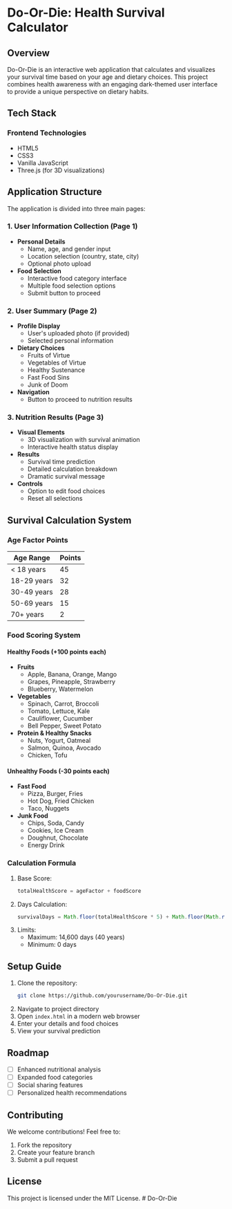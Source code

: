 # Do-Or-Die: Health Survival Calculator

## Overview

Do-Or-Die is an interactive web application that calculates and visualizes your survival time based on your age and dietary choices. This project combines health awareness with an engaging dark-themed user interface to provide a unique perspective on dietary habits.

## Tech Stack

### Frontend Technologies
* HTML5
* CSS3
* Vanilla JavaScript
* Three.js (for 3D visualizations)

## Application Structure

The application is divided into three main pages:

### 1. User Information Collection (Page 1)
* **Personal Details**
  - Name, age, and gender input
  - Location selection (country, state, city)
  - Optional photo upload
* **Food Selection**
  - Interactive food category interface
  - Multiple food selection options
  - Submit button to proceed

### 2. User Summary (Page 2)
* **Profile Display**
  - User's uploaded photo (if provided)
  - Selected personal information
* **Dietary Choices**
  - Fruits of Virtue
  - Vegetables of Virtue
  - Healthy Sustenance
  - Fast Food Sins
  - Junk of Doom
* **Navigation**
  - Button to proceed to nutrition results

### 3. Nutrition Results (Page 3)
* **Visual Elements**
  - 3D visualization with survival animation
  - Interactive health status display
* **Results**
  - Survival time prediction
  - Detailed calculation breakdown
  - Dramatic survival message
* **Controls**
  - Option to edit food choices
  - Reset all selections

## Survival Calculation System

### Age Factor Points
| Age Range | Points |
|-----------|--------|
| < 18 years | 45 |
| 18-29 years | 32 |
| 30-49 years | 28 |
| 50-69 years | 15 |
| 70+ years | 2 |

### Food Scoring System

#### Healthy Foods (+100 points each)
* **Fruits**
  - Apple, Banana, Orange, Mango
  - Grapes, Pineapple, Strawberry
  - Blueberry, Watermelon
* **Vegetables**
  - Spinach, Carrot, Broccoli
  - Tomato, Lettuce, Kale
  - Cauliflower, Cucumber
  - Bell Pepper, Sweet Potato
* **Protein & Healthy Snacks**
  - Nuts, Yogurt, Oatmeal
  - Salmon, Quinoa, Avocado
  - Chicken, Tofu

#### Unhealthy Foods (-30 points each)
* **Fast Food**
  - Pizza, Burger, Fries
  - Hot Dog, Fried Chicken
  - Taco, Nuggets
* **Junk Food**
  - Chips, Soda, Candy
  - Cookies, Ice Cream
  - Doughnut, Chocolate
  - Energy Drink

### Calculation Formula
1. Base Score:
   ```javascript
   totalHealthScore = ageFactor + foodScore
   ```
2. Days Calculation:
   ```javascript
   survivalDays = Math.floor(totalHealthScore * 5) + Math.floor(Math.random() * 5)
   ```
3. Limits:
   - Maximum: 14,600 days (40 years)
   - Minimum: 0 days

## Setup Guide

1. Clone the repository:
   ```bash
   git clone https://github.com/yourusername/Do-Or-Die.git
   ```
2. Navigate to project directory
3. Open `index.html` in a modern web browser
4. Enter your details and food choices
5. View your survival prediction

## Roadmap

- [ ] Enhanced nutritional analysis
- [ ] Expanded food categories
- [ ] Social sharing features
- [ ] Personalized health recommendations

## Contributing

We welcome contributions! Feel free to:
1. Fork the repository
2. Create your feature branch
3. Submit a pull request

## License

This project is licensed under the MIT License.
#   D o - O r - D i e 
 
 